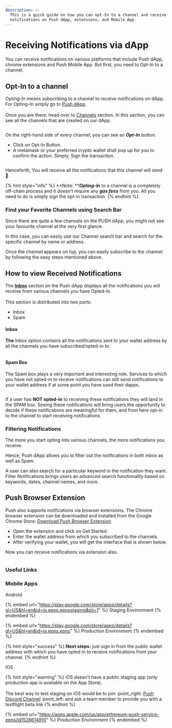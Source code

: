 ```yaml
---
description: >-
  This is a quick guide on how you can opt-In to a channel and receive
  notifications on Push dApp, extensions, and Mobile App
---
```


# Receiving Notifications via dApp

You can receive notifications on various platforms that include Push dApp, chrome extensions and Push Mobile App. But first, you need to Opt-In to a channel.

## Opt-In to a channel

Opting-In means subscribing to a channel to receive notifications on dApp. For Opting-In simply go to [Push dApp](https://app.push.org/).\
\
Once you are there, head over to [Channels](https://app.push.org/#/channels) section. In this section, you can see all the channels that are created on our dApp.

<figure><img src="../../.gitbook/assets/Screenshot 2023-02-09 at 8.56.14 AM.png" alt=""><figcaption></figcaption></figure>

On the right-hand side of every channel, you can see an _**Opt-In**_ button.&#x20;

* Click on Opt-In Button.
* A metamask or your preferred crypto wallet shall pop up for you to confirm the action. Simply, Sign the transaction.

<figure><img src="../../.gitbook/assets/metamask popup.png" alt=""><figcaption></figcaption></figure>

Henceforth, You will receive all the notifications that this channel will send 🥳.

{% hint style="info" %}
**Note: **_**Opting-In**_ to a channel is a completely off-chain process and it doesn't require any _**gas fees**_ from you. All you need to do is simply sign the opt-in transaction.&#x20;
{% endhint %}

### Find your Favorite Channels using Search Bar

Since there are quite a few channels on the PUSH dApp, you might not see your favourite channel at the very first glance.

In this case, you can easily use our Channel search bar and search for the specific channel by name or address.&#x20;

Once the channel appears on top, you can easily subscribe to the channel by following the easy steps mentioned above.

## How to view Received Notifications

The [**Inbox**](https://app.push.org/#/inbox) section on the Push dApp displays all the notifications you will receive from various channels you have Opted-In. \
\
This section is distributed into two parts:&#x20;

* Inbox
* Spam

#### Inbox

**The** Inbox option contains all the notifications sent to your wallet address by all the channels you have subscribed/opted-in to.&#x20;

<figure><img src="../../.gitbook/assets/Screenshot 2023-02-09 at 9.36.50 AM.png" alt=""><figcaption></figcaption></figure>

#### Spam Box

The Spam box plays a very important and interesting role. Services to which you have not opted-in to receive notifications can still send notifications to your wallet address if at some point you have used their dapps.

<figure><img src="../../.gitbook/assets/Screenshot 2023-02-09 at 1.21.32 AM.png" alt=""><figcaption></figcaption></figure>

If a user has **NOT opted-in** to receiving these notifications they will land in the SPAM box. Seeing these notifications will bring users the opportunity to decide if these notifications are meaningful for them, and from here opt-in to the channel to start receiving notifications

### Filtering Notifications

The more you start opting into various channels, the more notifications you receive.&#x20;

Hence, Push dApp allows you to filter out the notifications in both inbox as well as Spam.

A user can also search for a particular keyword in the notification they want. Filter Notifications brings users an advanced search functionality based on keywords, dates, channel names, and more.

## Push Browser Extension

Push also supports notifications via browser extensions. The Chrome browser extension can be downloaded and installed from the Google Chrome Store: [Download Push Browser Extension](https://chrome.google.com/webstore/detail/epns-protocol-beta/lbdcbpaldalgiieffakjhiccoeebchmg)

* Open the extension and click on Get Started.
* Enter the wallet address from which you subscribed to the channels.
* After verifying your wallet, you will get the interface that is shown below.&#x20;

Now you can receive notifications via extension also.

<figure><img src="../../.gitbook/assets/Screenshot 2023-02-09 at 9.32.49 AM.png" alt=""><figcaption></figcaption></figure>

### Useful Links

### Mobile Apps

Android

{% embed url="https://play.google.com/store/apps/details?gl=US&hl=en&id=io.epns.epnsstaging&pli=1" %}
Staging Environment
{% endembed %}

{% embed url="https://play.google.com/store/apps/details?gl=US&hl=en&id=io.epns.epns" %}
Production Environment
{% endembed %}

{% hint style="success" %}
**Next steps:** just sign in from the public wallet address with which you have opted in to receive notifications from your channel.
{% endhint %}

IOS

{% hint style="warning" %}
iOS doesn't have a public staging app (only production app is available on the App Store). \
\
The best way to test staging on iOS would be to join :point\_right: [Push Discord Channel](https://discord.com/invite/YVPB99F9W5) :point\_left: and ask a team member to provide you with a testflight beta link
{% endhint %}

{% embed url="https://apps.apple.com/us/app/ethereum-push-service-epns/id1528614910" %}
Production Environment
{% endembed %}

